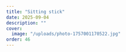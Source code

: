 ```yaml
---
title: "Sitting stick"
date: 2025-09-04
description: ""
cover:
  image: "/uploads/photo-1757001170522.jpg"
order: 46
---
```


